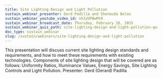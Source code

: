 ```yaml
---
title: Site Lighting Design and Light Pollution
sustain_webinar_presenter: Gerd Padilla and Shenouda Bolos
sustain_webinar_youtube_video_id: nh3zUPBwMt0
sustain_webinar_broadcast_date: Thursday, February 26, 2015
sustain_webinar_quiz_path: site-lighting-design-and-light-pollution-quiz.pdf
doc_type: sustain_webinar
slug: /sustain/webinars/site-lighting-design-and-light-pollution
---
```


This presentation will discuss current site lighting design standards and requirements, and how to meet these requirements with existing technologies. Components of site lighting design that will be covered are as follows: Uniformity Ratios, Illuminance Values, Energy Savings, Site Lighting Controls and Light Pollution. Presenter: Gerd (Gerard) Padilla
